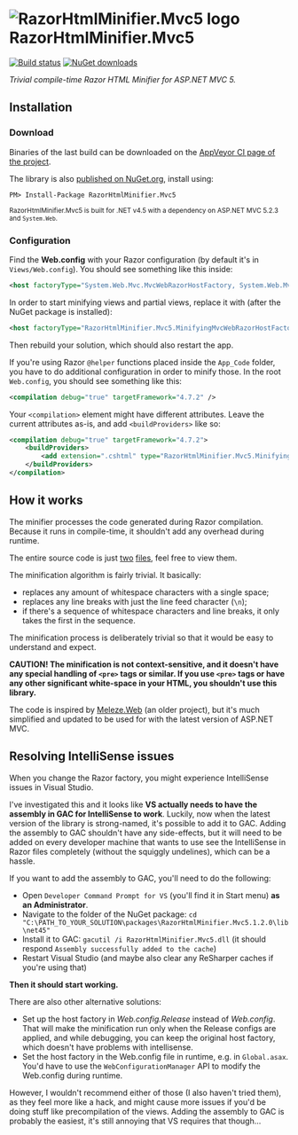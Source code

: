 ![RazorHtmlMinifier.Mvc5 logo](https://raw.githubusercontent.com/tompazourek/RazorHtmlMinifier.Mvc5/master/assets/logo_32.png) RazorHtmlMinifier.Mvc5
======================

[![Build status](https://img.shields.io/appveyor/ci/tompazourek/razorhtmlminifier-mvc5.svg)](https://ci.appveyor.com/project/tompazourek/razorhtmlminifier-mvc5)
[![NuGet downloads](https://img.shields.io/nuget/dt/RazorhtMlminIfier.mvc5.svg)](https://www.nuget.org/packages/RazorhtMlminIfier.mvc5/)

*Trivial compile-time Razor HTML Minifier for ASP.NET MVC 5.*

Installation
------------

### Download

Binaries of the last build can be downloaded on the [AppVeyor CI page of the project](https://ci.appveyor.com/project/tompazourek/razorhtmlminifier-mvc5/build/artifacts).

The library is also [published on NuGet.org](https://www.nuget.org/packages/RazorHtmlMinifier.Mvc5/), install using:

```
PM> Install-Package RazorHtmlMinifier.Mvc5
```

<sup>RazorHtmlMinifier.Mvc5 is built for .NET v4.5 with a dependency on ASP.NET MVC 5.2.3 and `System.Web`.</sup>

### Configuration

Find the **Web.config** with your Razor configuration (by default it's in `Views/Web.config`). You should see something like this inside:

```xml
<host factoryType="System.Web.Mvc.MvcWebRazorHostFactory, System.Web.Mvc, Version=5.2.3.0, Culture=neutral, PublicKeyToken=31BF3856AD364E35" />
```

In order to start minifying views and partial views, replace it with (after the NuGet package is installed):

```xml
<host factoryType="RazorHtmlMinifier.Mvc5.MinifyingMvcWebRazorHostFactory, RazorHtmlMinifier.Mvc5, Version=1.2.0.0, Culture=neutral, PublicKeyToken=a517a17e203fcde4" />
```

Then rebuild your solution, which should also restart the app.

If you're using Razor `@helper` functions placed inside the `App_Code` folder, you have to do additional configuration in order to minify those. In the root `Web.config`, you should see something like this:

```xml
<compilation debug="true" targetFramework="4.7.2" />
```

Your `<compilation>` element might have different attributes. Leave the current attributes as-is, and add `<buildProviders>` like so:

```xml
<compilation debug="true" targetFramework="4.7.2">
    <buildProviders>
        <add extension=".cshtml" type="RazorHtmlMinifier.Mvc5.MinifyingRazorBuildProvider, RazorHtmlMinifier.Mvc5" />
    </buildProviders>
</compilation>
```

How it works
------------

The minifier processes the code generated during Razor compilation. Because it runs in compile-time, it shouldn't add any overhead during runtime.

The entire source code is just [two](/src/RazorHtmlMinifier.Mvc5/MinifyingMvcWebRazorHostFactory.cs) [files](/src/RazorHtmlMinifier.Mvc5/MinifyingRazorBuildProvider.cs), feel free to view them.

The minification algorithm is fairly trivial. It basically:

- replaces any amount of whitespace characters with a single space;
- replaces any line breaks with just the line feed character (`\n`);
- if there's a sequence of whitespace characters and line breaks, it only takes the first in the sequence.

The minification process is deliberately trivial so that it would be easy to understand and expect.

**CAUTION! The minification is not context-sensitive, and it doesn't have any special handling of `<pre>` tags or similar. If you use `<pre>` tags or have any other significant white-space in your HTML, you shouldn't use this library.**

The code is inspired by [Meleze.Web](https://github.com/meleze/Meleze.Web) (an older project), but it's much simplified and updated to be used for with the latest version of ASP.NET MVC.


Resolving IntelliSense issues
-----------------------------

When you change the Razor factory, you might experience IntelliSense issues in Visual Studio.

I've investigated this and it looks like **VS actually needs to have the assembly in GAC for IntelliSense to work**. Luckily, now when the latest version of the library is strong-named, it's possible to add it to GAC. Adding the assembly to GAC shouldn't have any side-effects, but it will need to be added on every developer machine that wants to use see the IntelliSense in Razor files completely (without the squiggly undelines), which can be a hassle.

If you want to add the assembly to GAC, you'll need to do the following:

- Open `Developer Command Prompt for VS` (you'll find it in Start menu) **as an Administrator**.
- Navigate to the folder of the NuGet package: `cd "C:\PATH_TO_YOUR_SOLUTION\packages\RazorHtmlMinifier.Mvc5.1.2.0\lib\net45"`
- Install it to GAC: `gacutil /i RazorHtmlMinifier.Mvc5.dll` (it should respond `Assembly successfully added to the cache`)
- Restart Visual Studio (and maybe also clear any ReSharper caches if you're using that)

**Then it should start working.**

There are also other alternative solutions:

- Set up the host factory in *Web.config.Release* instead of *Web.config*. That will make the minification run only when the Release configs are applied, and while debugging, you can keep the original host factory, which doesn't have problems with intellisense.
- Set the host factory in the Web.config file in runtime, e.g. in `Global.asax`. You'd have to use the `WebConfigurationManager` API to modify the Web.config during runtime.

However, I wouldn't recommend either of those (I also haven't tried them), as they feel more like a hack, and might cause more issues if you'd be doing stuff like precompilation of the views. Adding the assembly to GAC is probably the easiest, it's still annoying that VS requires that though...
